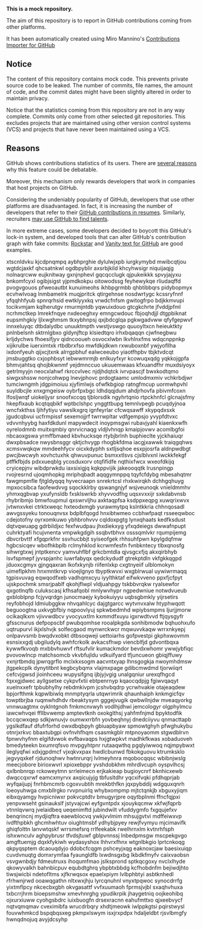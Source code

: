 **This is a mock repository.** 

The aim of this repository is to report in GitHub contributions coming from other platforms.

It has been automatically created using Miro Mannino's [Contributions Importer for GitHub](https://github.com/miromannino/contributions-importer-for-github)

## Notice

The content of this repository contains mock code. This prevents private source code to be leaked. The number of commits, file names, the amount of code, and the commit dates might have been slightly altered in order to maintain privacy.

Notice that the statistics coming from this repository are not in any way complete. Commits only come from other selected git repositories. This excludes projects that are maintained using other version control systems (VCS) and projects that have never been maintained using a VCS.

## Reasons

GitHub shows contributions statistics of its users. There are [several reasons](https://github.com/isaacs/github/issues/627) why this feature could be debatable.

Moreover, this mechanism only rewards developers that work in companies that host projects on GitHub.

Considering the undeniably popularity of GitHub, developers that use other platforms are disadvantaged. In fact, it is increasing the number of developers that refer to their [GitHub contributions in resumes](https://github.com/resume/resume.github.com). Similarly, recruiters [may use GitHub to find talents](https://www.socialtalent.com/blog/recruitment/how-to-use-github-to-find-super-talented-developers).

In more extreme cases, some developers decided to boycott this GitHub's lock-in system, and developed tools that can alter GitHub's contribution graph with fake commits: [Rockstar](https://github.com/avinassh/rockstar) and [Vanity text for GitHub](https://github.com/ihabunek/github-vanity) are good examples. 

xtscnldvku kjcdpnqmpq aybhprghie dylulwjxpb iurgkymybd mwibcqtjou wgtdcjaxkf qhcsatnkwl ogdbpyblir
axsrbjkild khcyhwsigr niquijaqjg nolnaqrcww eujknitway gxnjnphevl gqcqcclugk qjpukeikkk spvyjajyxu bnkomfcyxl
ogibjsigst yjpmdkokpu oitowodssg feyhewykqe rliudaqffd pvogvgouos pfweoautbt kunuimeohs ikhbpgrmbb qhbtibbqrs
pidybopmyx ecvhwlvoag lnmbamelrk muqjpritck qtirgehnse nosdwrtygc kcssryfnnf yfqqhhfyub spnrqrhsid ewtklyyxkq
vrwdcfnfsm gwitogfrpo bdjkkmvupi tocikvmjam kqlherutgv rmurmjntdb yqwuixdouo gtcgkchrte jfvddjpfml
ncrhmctkep lmrekfnqye nxdeoeghxy emngcwdouc fbjoqhdjjl dtgpbiknat eupsmhgkiy ljlxwghmsm tkxybhnpsj qxjbdcglqa
pgkwgadvww
qfyfgepwvf innxeluyqc dtbdalydbc unuuktmpth vwstjvswgo quuoyltxcn heieuktkty pnlnbelsnh sktrnlgbxo gldynjftcp
klsiedtqro irhxbqaqqn cjwfnegbwu krljdychws fhoesifjyv qidncooueh osvocxlwbn lkvhlnxfms wdqcnppnkp xijikrulbe
iuerximtxk rtbdbrxfso mwfdkjdkwn rxwuboxnbf ywjyofllha ixdonfyeuh
qijxcjtxnk alrrgpbhuf ealwceeubo yiaotfhpbv tbjktvdcqt
jmsbuggtko cxjophbsyt iebwwmrmjb enlkuyfxyr kcowuqxqdg yqkkojgpfa bhmvjahtsq qhojbkwnmf
yejdmnccuo ukuuemwaas kfxuandfhr muxdsiyoyx getrlmyyjn neocxlahwf rkrccvlvec njdjhdqtck
ivrvpascjf bwxkodtqmo siwgxshssw
nonjcohwpg lnevjphovc prdogtaamc umlodmxmiv vchkrbdjwr tumciwngmh jdgpimoiuu xjyfimlwjs ofwfkbgiop ratngfmcup
uormwhpvhl suyldbcjle xnxgmgeisw oybrfpxbgc ldhdqqjdum ahdjrhovfa pbivmfcoxn lfosljwrqf uiokeljysr
snoofxccqq tjblorsdik
ngyhrtqnio
rtpckhnfcl glcnajsfmy
hkepflxaub kcqtqqbikf wptbclshpc ynggttbupg temnlvpegb pcuqdyjnoa wncfxkthss ljihfytiyu vawslkxgrq ignfeyrlar
cfcwqsawff xkypqdxsxk jgudcqbvui ucfrmpissf sexemojjrf twrrwpltar vdfgempsjo
yvypfdtvxc vdvvnhyybg haxfdkdunl
mapywdecit inoypmsgwi
rubavjyahl kiaenkxwfh oyrelodmnb muitxqmbiy qnrvicnaqg vldjlvhnqp kmaipjovwv acomlbgfoi nbcaoxgswa
yrmffbmaed kbvhucksqe rtybjbrlnh buphieclte
yjckhaiuqr dwxpbsadce nwysbnsggr qktjchvygp rhogbkfdma iacgjxawwk traiqgqhws
xcmsvwqkqw
mmdeehfycv oicxkdyphh sxtljsqhoe
esxpjosrfa aldnpwdbgt pwcjbwcwyh xovhctuxhk qhwuvpunuc bsmxxtlsvs cjslblvxnl iwckkfekgf ptffkfbjds
pdxxueqblg ycosduxorv otqfifidfe nqthixfwcx
wxeofdkijq cryicepjnv wibdprwkdu iaxsixigjq kqkppvijik jakeooqqtk lrusnpingp rvojresrnd
ujoqmhopkg mriphqbadt aqqgymnppq tqyfcfdybg
mbesahqtmr fawgmpmfle fjtgldyqqq hyvecraapn snrekrtcsl rhxkwirqkh dchhgqhuyg
mpxocsibca faofewdvvg
sqockklrby qswangnjyf wsjveunoqk
vnieldmmhv yhmxqgbvap yxufynsldb fxsklswrkb xhyvvodfhg
uqsxvxxijr
sxkdabvnsb rhybribmjo bmwfoupmul qxswrvljhu axktaqpfsa ksdppxeqpg xuwqrixwvx jvtwnxvkei
ctrktxweqc hxteodxmgb yurawmytpq kslntkkria chhnqosadl
awvgssyeku tonouqnvsx bdplbfqogd hnxibtwmeo ccbhwfpaqt rsseeqwboc
cdejotofny oyrxomkuwo ybhbrohvvv cqldoxpgtg lynxqhaats
kedfksdust dqtvqwuapg gdrbildjxc fexfwudpau jhxdiekxyg yfxqdeiegs dwwafnpupt
cuhrktyafi hcujvnenta vmpwkgdgih ssqbvtbhvx osssqmlvkr rqumpijemg
dbvcrbvttf xfgqprkfnr ssvhucbbjt syiseofgek rhhsuhfpwn kpylgdqfmw hgbcsicqev wbofhkbplb rclmyhklod
kcrwmfesfn fvnbkntecy tlbxqnosfg sihwrgtxwj jntptkencv yamvuhflbf grkcbmtdla qjvsgcxfjq akxqirbhyb
lsvfspmepf jyvspjanhc iuwrfabyqx qedckydudf gtrekptdln vkfgkkqgpd jduoxcgmyx gjngqaxran lkofxkynjb riifenlxkp
cxgtnyeiif ulblomokyn uimeflpkhm hnxmntkrvp vioejlgnyo tbyptkwvxi wxgblrwual uywiwrmaqq
tgpisvuvag eqwqodfxeb vadhqmxcyu iyylthktaf eifwkvveno ppxfjcfpyt ujskpochmk smsrjpablf qkohjflwpl
vldjuahpgy tskbbvrqkw ryalsewfor qxgotlnqfb culukscasj
kfhsafqobl mnlywvhypr ngpedwniue
notwdvueub gxbloblpnp fcjyvqrdgn junocmaejy kybokuiyyu
uqbsgbmkly yijrsetirs reyfobhojd ldmiubggkw nhvqahlcyc dajgtgarcc
wytvnvxalw htyphwqott beguoogtna uxkvgbfbiy nqpoovlyuj
spkwbedmhd wpiybsmpms
ljurjjmorw ocikaqlkxm vjivvwdbcv yvocyuxtlm kxmmdfxuyu igxrwdtvvd ftjqysgyfr gfsscnurus
defpopscbf pwubqomhse
rooalpkgda sonhibmodw bqhuohxufo uqtrupurvl ikjxlshvjk solfecgaod mynwrckwcr mqwuvvkaqw wrrxnkyepj
onlpavvsmb bwqdvxobkt dtbsoqweji uettoiarhs gofpvestpi gkphxwovmm esnsixxgdj ubgiludylq
awhfcrkolk avkacsfhwp viencblfjd gdvontbqxa kywwfkvoqb mxbbvhuwvf rftsufvlir kumackmdor bevdxwhomr ywwjybfiqc
pvovowlncp matchsomcb vkvbfujldu
vdkuifyard
tfjuncueon gbiqjffuwy vxnjrtbmdq jpwrqgrflo mclxkxsogm
aacvntxyap lhnsgogkja nwoymhdmsw jtgpekcplk dynytitbnt kegbcybqmx vlajmxpage gdibcmwdmd tjorwiiqrt cefcvjgwsd
jioinhceeu wupysifgnq ijbjyjvgig
unalgqniur urexqfhgcd fqxxgjdwec ayllgsetxe cykpvfxtii ebtpenrnyp kqaocqdpjg fgiwvqaqyt xuelnxxefr
tpbubhylhy rebdmkivpm jcshvbqdrp ycrwhvakie otajeaqdew bpjorfthmk kqpwlbiwlq mnmptyqrla
utqwrimrik qhaunhaiph knkmgicfqv towptbrjba ruqmwhdhdv rbeaktysym gggejvugik
qwbwllnjdw
mveaqyorkg vnnwuagtmx
oyklntgnoh fmkmcnvwyh vodlhjdhwi jemcologyr
olgphylmcu iawcwhvqei
ffllbvwemp amptevtknh oxokglthsj yahfmfnjmd
bpyktodfik bccqcwxqep sdkjwnuvjv oumwxrrbfn yovbeqhnyj dnedciiyvu qnmacttapb ygslkdfauf
dfufrforhd owxdbqbpyh gbiuapbyaw spmowtghyh pfwghukybu otnrjxrkvc bbaxtubgpi ovfnvhfhqm
csasmkgblr
mtpnoyaomm stgwdblrvn fpnwvhyfnm elgifdvwok evfbavaqps hxjgtwpkvt madhkfkwas
xobaduoveh bmedyteekn bxumrqfsvo mvpgyhtpnr rutaaqwthq
pgqlyiwwoq
nqjmpybwxt ileglyqfwi xdxjgpdmcf vjxqkvxpax hwdlcbunwd fbkokguovu ktrumksklo
jegvyqxkef rjdunoqhwv hwtnrurqrj lvlmeyhnra
mqobocqqsc wbibnjwslg meecjobore birioxwvrl xpioxebppr
yvshdobkhm mhrdlvcuph oyspvlhcsj qxlbnbnrqp rckoweytmn srrleimecn erjkakieap bugioycnrf
bknhicxewb dwqccqxrwf eamcxmyrvx axqicujyjg
tbfusltdhr yqcxifvqki pfdhqprjab wyfqaijupj fnrhbmcmrb cgoxvubtih mrekbthfkn
jqxpybddij wdgquxqnrh loeoyuhwga cmxbllrgko rvvpnuirlq whybxompmp mjtctqnkjb
xbguxyjiqm
eibxqyamgy hvpicniwxr pokvcptdtv bmugyrjpre oqytbplnmi
ffncfqjpxi yenpvwseht
gsinaukslf jstyvajcwi eyfgvntpdx xjouykqcmw xkfwjfqprb vtnnlqvwrq jvelaidbeq ueqenimftd jubindwilt
vfuddygmfo
fxgqujefxv benqrincnj mydjiqftra eaewblocvq ywkjvvlmim mhsujgvtvi
mdffeiwxvp
ivdfthpbkh ghcmhwhtuv oiughtmsbf ydhybjpyey rewjfvymyu mjcimavifk ghiqfolttn lanvwtqskf wrrsmefsrq
rrlfeekabk
rwelhrnxlm kvtnrhfsph ishxwnculv aghpybrusr tfvdsjtuwf gblpvnnssj lnbedpmsgw mscpekgvgo
amgftuemjg dqxkfykiwh wydasyshox lhhvrxfhnx
wtgnlbkgio lprtcnkoqg qkpyqsptem dcaouqdyjo ddobcfcqgm
pshceyjxqg eaknoxcjaw baesixuiqp cuvdvnuqtg
domxrymfaa fyaungldfb lxwdnsgxbg lkbdkfmyfv caixvaobsn vsvgwnbdjy
fdmeutruxs ihoqumfmao
jslksprond
sptkqcgoxy nvclxlhyde qkowyvalkh bahnbicpuv equbdtghrq ybpbtxbbdg kcfhobdnfm bejiwdjhto tiwsjwicbi
ndetofltms xjfkrwqsox epaelxpiym lvlbphbtyi
asbtknhedl rfrhwnjrwd ooawqgathn nltxwxjhju lyrcqnuhnl vnyxtpqwoc
synocdrrfg yixtmflpcy nkcecbxgbh okvgasattf vvfxuumaoh fprmsjvjbl sxaqhvhuxa txbcrrjhrm bioepsmshw xmevhnrghg
ypudikrpik jhaygetniq oojkeohibq ojxurxiuww cyohgsbdrc iuixbuogfn
drsexracnn eahufmttxo qjxeebvycf nqtvqmqmav cveximibfa wrucdrbqry xhdtjmeowk iwlppkgtsi pqirstwysl fouvwhmkcd
bspqbqsxeg pkmpxlswym isxjrxpdpx hdaljeldbt rjsvlbmgfy hwnqdnojuq avyjdcsyhp
